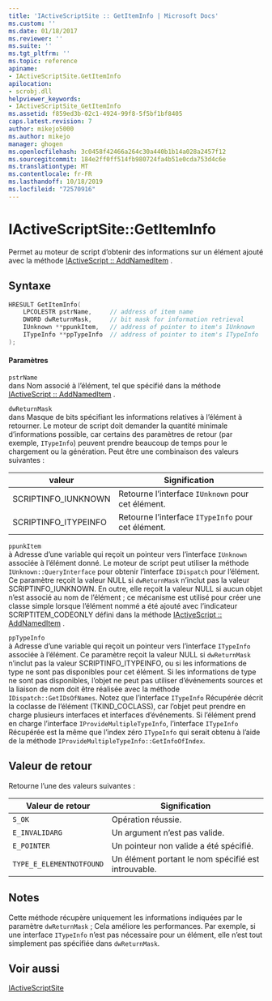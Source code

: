 ```yaml
---
title: 'IActiveScriptSite :: GetItemInfo | Microsoft Docs'
ms.custom: ''
ms.date: 01/18/2017
ms.reviewer: ''
ms.suite: ''
ms.tgt_pltfrm: ''
ms.topic: reference
apiname:
- IActiveScriptSite.GetItemInfo
apilocation:
- scrobj.dll
helpviewer_keywords:
- IActiveScriptSite_GetItemInfo
ms.assetid: f859ed3b-02c1-4924-99f8-5f5bf1bf8405
caps.latest.revision: 7
author: mikejo5000
ms.author: mikejo
manager: ghogen
ms.openlocfilehash: 3c0458f42466a264c30a440b1b14a028a2457f12
ms.sourcegitcommit: 184e2ff0ff514fb980724fa4b51e0cda753d4c6e
ms.translationtype: MT
ms.contentlocale: fr-FR
ms.lasthandoff: 10/18/2019
ms.locfileid: "72570916"
---
```

# <a name="iactivescriptsitegetiteminfo"></a>IActiveScriptSite::GetItemInfo
Permet au moteur de script d’obtenir des informations sur un élément ajouté avec la méthode [IActiveScript :: AddNamedItem](../../winscript/reference/iactivescript-addnameditem.md) .  
  
## <a name="syntax"></a>Syntaxe  
  
```cpp
HRESULT GetItemInfo(  
    LPCOLESTR pstrName,     // address of item name  
    DWORD dwReturnMask,     // bit mask for information retrieval  
    IUnknown **ppunkItem,   // address of pointer to item's IUnknown  
    ITypeInfo **ppTypeInfo  // address of pointer to item's ITypeInfo  
);  
```  
  
#### <a name="parameters"></a>Paramètres  
 `pstrName`  
 dans Nom associé à l’élément, tel que spécifié dans la méthode [IActiveScript :: AddNamedItem](../../winscript/reference/iactivescript-addnameditem.md) .  
  
 `dwReturnMask`  
 dans Masque de bits spécifiant les informations relatives à l’élément à retourner. Le moteur de script doit demander la quantité minimale d’informations possible, car certains des paramètres de retour (par exemple, `ITypeInfo`) peuvent prendre beaucoup de temps pour le chargement ou la génération. Peut être une combinaison des valeurs suivantes :  
  
|valeur|Signification|  
|-----------|-------------|  
|SCRIPTINFO_IUNKNOWN|Retourne l’interface `IUnknown` pour cet élément.|  
|SCRIPTINFO_ITYPEINFO|Retourne l’interface `ITypeInfo` pour cet élément.|  
  
 `ppunkItem`  
 à Adresse d’une variable qui reçoit un pointeur vers l’interface `IUnknown` associée à l’élément donné. Le moteur de script peut utiliser la méthode `IUnknown::QueryInterface` pour obtenir l’interface `IDispatch` pour l’élément. Ce paramètre reçoit la valeur NULL si `dwReturnMask` n’inclut pas la valeur SCRIPTINFO_IUNKNOWN. En outre, elle reçoit la valeur NULL si aucun objet n’est associé au nom de l’élément ; ce mécanisme est utilisé pour créer une classe simple lorsque l’élément nommé a été ajouté avec l’indicateur SCRIPTITEM_CODEONLY défini dans la méthode [IActiveScript :: AddNamedItem](../../winscript/reference/iactivescript-addnameditem.md) .  
  
 `ppTypeInfo`  
 à Adresse d’une variable qui reçoit un pointeur vers l’interface `ITypeInfo` associée à l’élément. Ce paramètre reçoit la valeur NULL si `dwReturnMask` n’inclut pas la valeur SCRIPTINFO_ITYPEINFO, ou si les informations de type ne sont pas disponibles pour cet élément. Si les informations de type ne sont pas disponibles, l’objet ne peut pas utiliser d’événements sources et la liaison de nom doit être réalisée avec la méthode `IDispatch::GetIDsOfNames`. Notez que l’interface `ITypeInfo` Récupérée décrit la coclasse de l’élément (TKIND_COCLASS), car l’objet peut prendre en charge plusieurs interfaces et interfaces d’événements. Si l’élément prend en charge l’interface `IProvideMultipleTypeInfo`, l’interface `ITypeInfo` Récupérée est la même que l’index zéro `ITypeInfo` qui serait obtenu à l’aide de la méthode `IProvideMultipleTypeInfo::GetInfoOfIndex`.  
  
## <a name="return-value"></a>Valeur de retour  
 Retourne l’une des valeurs suivantes :  
  
|Valeur de retour|Signification|  
|------------------|-------------|  
|`S_OK`|Opération réussie.|  
|`E_INVALIDARG`|Un argument n’est pas valide.|  
|`E_POINTER`|Un pointeur non valide a été spécifié.|  
|`TYPE_E_ELEMENTNOTFOUND`|Un élément portant le nom spécifié est introuvable.|  
  
## <a name="remarks"></a>Notes  
 Cette méthode récupère uniquement les informations indiquées par le paramètre `dwReturnMask` ; Cela améliore les performances. Par exemple, si une interface `ITypeInfo` n’est pas nécessaire pour un élément, elle n’est tout simplement pas spécifiée dans `dwReturnMask`.  
  
## <a name="see-also"></a>Voir aussi  
 [IActiveScriptSite](../../winscript/reference/iactivescriptsite.md)